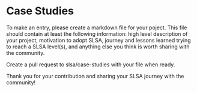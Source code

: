# Case Studies

To make an entry, please create a markdown file for your poject. This file should contain at least the following information: high level description of your project, motivation to adopt SLSA, journey and lessons learned trying to reach a SLSA level(s), and anything else you think is worth sharing with the community.

Create a pull request to slsa/case-studies with your file when ready.

Thank you for your contribution and sharing your SLSA journey with the community!
